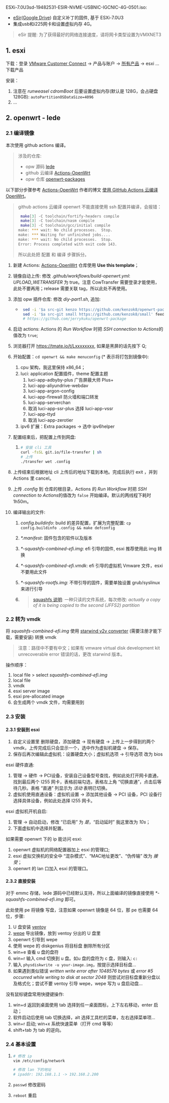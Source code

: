 ESXi-7.0U3sd-19482531-ESIR-NVME-USBNIC-IGCNIC-4G-0501.iso: 

- [eSir](https://t.me/esirplayground)([Google Drive](https://drive.google.com/drive/folders/1dqNUrMf9n7i3y1aSh68U5Yf44WQ3KCuh)) 自定义补丁的固件, 基于 ESXi-7.0U3
- 集成usb和i225网卡和设置虚拟内存 4G。

> eSir 提醒: 为了获得最好的网络连接速度，请将网卡类型设置为VMXNET3

## 1. esxi

下载：登录 [VMware Customer Connect](https://customerconnect.vmware.com/cn/home) -> 产品与账户 -> [所有产品](https://customerconnect.vmware.com/cn/downloads/#all_products) -> esxi ... 下载产品

安装：

1. 注意在 *runweasel cdromBoot* 后要设置虚拟内存(默认是 128G，会占硬盘 128GB): `autoPartitionOSDataSize=4096`
2. ...



## 2. openwrt - lede

### 2.1 编译镜像

本次使用 github actions 编译。

> 涉及的仓库:
>
> - opw 源码 [lede](https://github.com/coolsnowwolf/lede)
> - github 云编译 [Actions-OpenWrt](https://github.com/P3TERX/Actions-OpenWrt)
> - opw 仓库 [openwrt-packages](https://github.com/kenzok8/openwrt-packages)

以下部分步骤参考 [Actions-OpenWrt](https://github.com/P3TERX/Actions-OpenWrt) 作者的博文 [使用 GitHub Actions 云编译 OpenWrt](https://p3terx.com/archives/build-openwrt-with-github-actions.html)。

> github actions 云编译 openwrt 不能直接使用 ssh 配置并编译，会报错：
>
> ```bash
>  make[3] -C toolchain/fortify-headers compile
>  make[3] -C toolchain/nasm compile
>  make[3] -C toolchain/gcc/initial compile
> make: *** wait: No child processes.  Stop.
> make: *** Waiting for unfinished jobs....
> make: *** wait: No child processes.  Stop.
> Error: Process completed with exit code 143.
> ```
>
> 所以此处把 配置 和 编译 步骤拆分。

1. 新建 Actions: [Actions-OpenWrt](https://github.com/P3TERX/Actions-OpenWrt) 仓库使用 **Use this template**；

2. 镜像自动上传: 修改 *.github/workflows/build-openwrt.yml*: *UPLOAD_WETRANSFER* 为 true。注意 CowTransfer 需要登录才能使用，此处不要再用；release 需要关联 tag，所以此处不再使用。

3. 添加 opw 插件仓库: 修改 *diy-part1.sh*, 追加:

   - ```bash
      sed -i '$a src-git kenzo https://github.com/kenzok8/openwrt-packages' feeds.conf.default
      sed -i '$a src-git small https://github.com/kenzok8/small' feeds.conf.default
      # https://github.com/jerrykuku/openwrt-package
      ```

4. 启动 actions: Actions 的 *Run Workflow* 时把 *SSH connection to Actions*的值改为 `true`;

5. 浏览器打开 https://tmate.io/t/Lxxxxxxxx, 如果是黑屏的话先按下 Q;

6. 开始配置：`cd openwrt && make menuconfig` (* 表示将打包到镜像中):

   1. cpu 架构，我这里保持 x86_64；
   2. luci: application 配置插件，theme 配置主题
      1. luci-app-adbyby-plus 广告屏蔽大师 Plus+
      1. luci-app-aliyundrive-webdav
      2. luci-app-argon-config
      2. luci-app-firewall 防火墙和端口转发
      3. luci-app-serverchan
      4. 取消 luci-app-ssr-plus 选择 luci-app-vssr
      5. luci-app-ttyd
      6. 取消 luci-app-zerotier
   3. ipv6 扩展：Extra packages -> 选中 ipv6helper

7. 配置结束后，把配置上传到网盘:

   1. ```bash
      # 安装 cli 工具
      curl -fsSL git.io/file-transfer | sh
      # 上传
      ./transfer wet .config
      ```

8. 上传结束后根据地址 cli 上传后的地址下载到本地。完成后执行 exit ，并到 Actions 里 cancel。

9. 上传 *.config* 到 仓库的根目录，Actions 的 *Run Workflow* 时把 *SSH connection to Actions*的值改为 `false` 开始编译。默认的两线程下耗时 1h50m。

10. 编译输出的文件:

    1. *config.buildinfo*: build 的差异配置，扩展为完整配置: `cp config.buildinfo .config && make defconfig`

    2. *\*.manifest*: 固件包含的软件以及版本

    3. *\*-squashfs-combined-efi.img*: efi 引导的固件, esxi 推荐使用此 img 转换

    4. *\*-squashfs-combined-efi.vmdk*: efi 引导的虚拟机 Vmware 文件，esxi 不要用此文件

    5. *\*-squashfs-rootfs.img*: 不带引导的固件，需要单独设置 grub/syslinux 来进行引导

    6. >[squashfs 说明](https://openwrt.org/docs/techref/filesystems): 一种只读的文件系统，每次修改: *actually a copy of it is being copied to the second (JFFS2) partition*



### 2.2 转为 vmdk

将 *squashfs-combined-efi.img* 使用 [starwind v2v converter](https://www.starwindsoftware.com/starwind-v2v-converter#download) (需要注册才能下载，需要安装) 转换 vmdk

> 注意：路径中不要有中文；如果有 vmware virtual disk development kit unrecoverable error 错误的话，更改 starwind 版本。

操作顺序：

1. local file > select *squashfs-combined-efi.img*
2. local file
3. vmdk
4. esxi server image
5. esxi pre-allocated image
6. 会生成两个 vmdk 文件，均需要用到

### 2.3 安装

#### 2.3.1 安装到 esxi

1. 自定义设置里 删除硬盘，添加硬盘 -> 现有硬盘 -> 上传上一步得到的两个 vmdk，上传完成后只会显示一个，选中作为虚拟机硬盘 -> 保存。
2. 保存后再次编辑此虚拟机：设置硬盘大小；虚拟机选项 -> 引导选项 改为 bios

esxi 硬件直通:

1. 管理 -> 硬件 -> PCI设备，安装自己设备型号查找，例如此处打开网卡直通，找到最后两个 I255 网卡，表格前端勾选，表格左上角 “切换直通”，点击后等待几秒。表格 “直通” 列显示为 *活动* 表明已切换。
2. 虚拟机使用直通设备：虚拟机设置 -> 添加其他设备 -> PCI 设备，PCI 设备行选择具体设备，例如此处选择 I255 网卡。

esxi 虚拟机开机自启:

1. 管理 -> 自动启动，修改 “已启用” 为 *是*，“启动延时” 我这里改为 *10s*；
2. 下面虚拟机中选择并配置。

如果需要 openwrt 下的 ip 能访问 esxi:

1. openwrt 虚拟机的网络配置器加上 esxi 的管理口;
2. esxi 虚拟交换机的安全中 “混杂模式”、“MAC地址更改”、“伪传输” 改为  *接受*；
3. openwrt 的 lan 口加入 esxi 的管理口。

#### 2.3.2 直接安装

对于 emmc 存储，lede 源码中已经默认支持，所以上面编译的镜像直接使用 *\*-squashfs-combined-efi.img* 即可。

此处使用 pe 将镜像 写盘，注意如果 openwrt 镜像是 64 位，那 pe 也需要 64 位，步骤:

1. U 盘安装 [ventoy](https://github.com/ventoy/Ventoy/releases)
2. [wepe](https://www.wepe.com.cn/download.html) 导出镜像，放到 ventoy 分出的 U 盘里
3. openwrt 引导到 wepe
4. 使用 wepe 的 diskgenius 将目标盘 删除所有分区
5. win+e 查看 u 盘的盘符
6. win+r 输入 cmd 切换到 u 盘。如u 盘的盘符为 c 盘，则输入: `c:` 
7. 输入 `physdiskwrite -u your-image.img`，按提示选择目标盘...
8. 如果遇到类似错误 *written write error after 1048576 bytes* 或 *error #5 occurred while writing to disk at sector 2048* 则尝试对目标盘重新分盘以及格式化；尝试不要 ventoy 引导 wepe，wepe 写为 u 盘启动盘...

没有鼠标键盘常用快捷键操作:

1. win+d 返回到桌面使用 tab 选择到任一桌面图标，上下左右移动，enter 启动；
2. 软件启动后使用 tab 切换选择，alt 选择工具栏的菜单，左右选择菜单项...
3. win+r 启动; win+x 系统快速菜单（打开 cmd 等等）
4. shift+tab 为 tab 的逆向。



### 2.4 基本设置

1. ```bash
   # 修改 ip
   vim /etc/config/network
   
   # 修改 lan 下的地址
   # ipaddr: 192.168.1.1 -> 192.168.2.200
   ```

2. `passwd` 修改密码

3. `reboot` 重启
